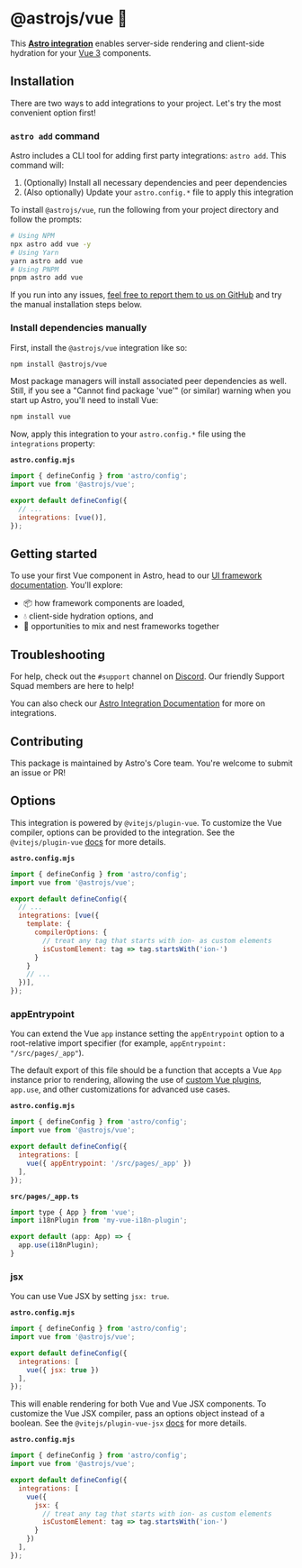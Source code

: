 # @astrojs/vue 💚

This **[Astro integration][astro-integration]** enables server-side rendering and client-side hydration for your [Vue 3](https://vuejs.org/) components.

## Installation

There are two ways to add integrations to your project. Let's try the most convenient option first!

### `astro add` command

Astro includes a CLI tool for adding first party integrations: `astro add`. This command will:
1. (Optionally) Install all necessary dependencies and peer dependencies
2. (Also optionally) Update your `astro.config.*` file to apply this integration

To install `@astrojs/vue`, run the following from your project directory and follow the prompts:

```sh
# Using NPM
npx astro add vue -y
# Using Yarn
yarn astro add vue
# Using PNPM
pnpm astro add vue
```

If you run into any issues, [feel free to report them to us on GitHub](https://github.com/withastro/astro/issues) and try the manual installation steps below.

### Install dependencies manually

First, install the `@astrojs/vue` integration like so:

```sh
npm install @astrojs/vue
```

Most package managers will install associated peer dependencies as well. Still, if you see a "Cannot find package 'vue'" (or similar) warning when you start up Astro, you'll need to install Vue:

```sh
npm install vue
```

Now, apply this integration to your `astro.config.*` file using the `integrations` property:

__`astro.config.mjs`__

```js ins={2} "vue()"
import { defineConfig } from 'astro/config';
import vue from '@astrojs/vue';

export default defineConfig({
  // ...
  integrations: [vue()],
});
```

## Getting started

To use your first Vue component in Astro, head to our [UI framework documentation][astro-ui-frameworks]. You'll explore:
- 📦 how framework components are loaded,
- 💧 client-side hydration options, and
- 🤝 opportunities to mix and nest frameworks together

## Troubleshooting

For help, check out the `#support` channel on [Discord](https://astro.build/chat). Our friendly Support Squad members are here to help!

You can also check our [Astro Integration Documentation][astro-integration] for more on integrations.

## Contributing

This package is maintained by Astro's Core team. You're welcome to submit an issue or PR!

[astro-integration]: https://docs.astro.build/en/guides/integrations-guide/
[astro-ui-frameworks]: https://docs.astro.build/en/core-concepts/framework-components/#using-framework-components

## Options

This integration is powered by `@vitejs/plugin-vue`. To customize the Vue compiler, options can be provided to the integration. See the `@vitejs/plugin-vue` [docs](https://www.npmjs.com/package/@vitejs/plugin-vue) for more details.

__`astro.config.mjs`__

```js
import { defineConfig } from 'astro/config';
import vue from '@astrojs/vue';

export default defineConfig({
  // ...
  integrations: [vue({
    template: {
      compilerOptions: {
        // treat any tag that starts with ion- as custom elements
        isCustomElement: tag => tag.startsWith('ion-')
      }
    }
    // ...
  })],
});
```

### appEntrypoint

You can extend the Vue `app` instance setting the `appEntrypoint` option to a root-relative import specifier (for example, `appEntrypoint: "/src/pages/_app"`).

The default export of this file should be a function that accepts a Vue `App` instance prior to rendering, allowing the use of [custom Vue plugins](https://vuejs.org/guide/reusability/plugins.html), `app.use`, and other customizations for advanced use cases.

__`astro.config.mjs`__

```js
import { defineConfig } from 'astro/config';
import vue from '@astrojs/vue';

export default defineConfig({
  integrations: [
    vue({ appEntrypoint: '/src/pages/_app' })
  ],
});
```

__`src/pages/_app.ts`__

```js
import type { App } from 'vue';
import i18nPlugin from 'my-vue-i18n-plugin';

export default (app: App) => {
  app.use(i18nPlugin);
}
```

### jsx

You can use Vue JSX by setting `jsx: true`.

__`astro.config.mjs`__

```js
import { defineConfig } from 'astro/config';
import vue from '@astrojs/vue';

export default defineConfig({
  integrations: [
    vue({ jsx: true })
  ],
});
```

This will enable rendering for both Vue and Vue JSX components. To customize the Vue JSX compiler, pass an options object instead of a boolean. See the `@vitejs/plugin-vue-jsx` [docs](https://www.npmjs.com/package/@vitejs/plugin-vue-jsx) for more details.

__`astro.config.mjs`__

```js
import { defineConfig } from 'astro/config';
import vue from '@astrojs/vue';

export default defineConfig({
  integrations: [
    vue({
      jsx: {
        // treat any tag that starts with ion- as custom elements
        isCustomElement: tag => tag.startsWith('ion-')
      }
    })
  ],
});
```
